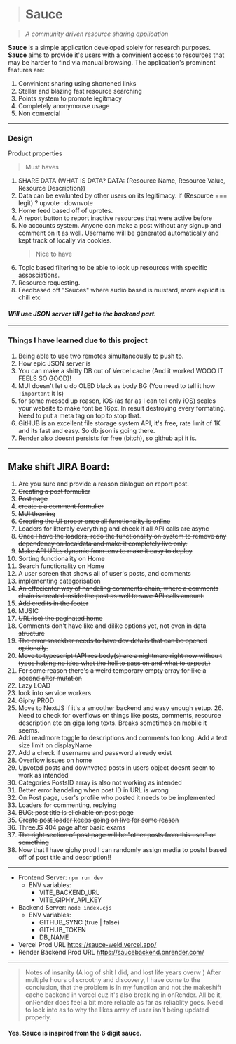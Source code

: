 > # Sauce

> _A community driven resource sharing application_

**Sauce** is a simple application developed solely for research purposes. **Sauce** aims to provide it's users
with a convinient access to resources that may be harder to find via manual browsing.
The application's prominent features are:

1. Convinient sharing using shortened links
2. Stellar and blazing fast resource searching
3. Points system to promote legitmacy
4. Completely anonymouse usage
5. Non comercial

---

### **Design**

Product properties

> Must haves

1. SHARE DATA (WHAT IS DATA? DATA: {Resource Name, Resource Value, Resource Description})
2. Data can be evalunted by other users on its legitimacy.
   if (Resource === legit) ? upvote : downvote
3. Home feed based off of uprotes.
4. A report button to report inactive resources that were active before
5. No accounts system. Anyone can make a post without any signup and comment on it as well. Username will be generated automatically and kept track of locally via cookies.
   > Nice to have
6. Topic based filtering to be able to look up resources with specific assosciations.
7. Resource requesting.
8. Feedbased off "Sauces" where audio based is mustard, more explicit is chili etc

#### _Will use JSON server till I get to the backend part._

---

### Things I have learned due to this project

1. Being able to use two remotes simultaneously to push to.
2. How epic JSON server is
3. You can make a shitty DB out of Vercel cache (And it worked WOOO IT FEELS SO GOOD)!
4. MUI doesn't let u do OLED black as body BG (You need to tell it how `!important` it is)
5. for some messed up reason, iOS (as far as I can tell only iOS) scales your website to make font be 16px. In result destroying every formating. Need to put a meta tag on top to stop that.
6. GitHUB is an excellent file storage system API, it's free, rate limit of 1K and its fast and easy. So db.json is going there.
7. Render also doesnt persists for free (bitch), so github api it is.

---

## Make shift JIRA Board:

1. Are you sure and provide a reason dialogue on report post.
2. <del>Creating a post formulier</del>
3. <del>Post page</del>
4. <del>create a a comment formulier</del>
5. <del>MUI theming</del>
6. <del>Creating the UI proper once all functionality is online</del>
7. <del>Loaders for litteraly everything and check if all API calls are async</del>
8. <del>Once I have the loaders, redo the functionality on system to remove any dependency on localdata and make it completely live only.</del>
9. <del>Make API URLs dynamic from .env to make it easy to deploy</del>
10. Sorting functionality on Home
11. Search functionality on Home
12. A user screen that shows all of user's posts, and comments
13. implementing categorisation
14. <del>An effecienter way of handeling comments chain, where a comments chain is created inside the post as well to save API calls amount.</del>
15. <del>Add credits in the footer</del>
16. MUSIC
17. <del>URL(ise) the paginated home</del>
18. <del>Comments don't have like and dilike options yet, not even in data structure</del>
19. <del>The error snackbar needs to have dev details that can be opened optionally.</del>
20. <del>Move to typescript (API res body(s) are a nightmare right now withou t types habing no idea what the hell to pass on and what to expect.)</del>
21. <del> For some reason there's a weird temporary empty array for like a second after mutation</del>
22. Lazy LOAD
23. look into service workers
24. Giphy PROD
25. Move to NextJS if it's a smoother backend and easy enough setup. 26. Need to check for overflows on things like posts, comments, resource description etc on giga long texts. Breaks sometimes on mobile it seems.
26. Add readmore toggle to descriptions and comments too long. Add a text size limit on displayName
27. Add a check if username and password already exist
28. Overflow issues on home
29. Upvoted posts and downvoted posts in users object doesnt seem to work as intended
30. Categories PostsID array is also not working as intended
31. Better error handeling when post ID in URL is wrong
32. On Post page, user's profile who posted it needs to be implemented
33. Loaders for commenting, replying
34. <del>BUG: post title is clickable on post page</del>
35. <del>Create post loader keeps going on live for some reason</del>
36. ThreeJS 404 page after basic exams
37. <del> The right section of post page will be "other posts from this user" or something</del>
38. Now that I have giphy prod I can randomly assign media to posts! based off of post title and description!!

---

- Frontend Server:
  `npm run dev`
  - ENV variables:
    - VITE_BACKEND_URL
    - VITE_GIPHY_API_KEY
- Backend Server:
  `node index.cjs`
  - ENV variables:
    - GITHUB_SYNC (true | false)
    - GITHUB_TOKEN
    - DB_NAME
- Vercel Prod URL
  <a href="https://sauce-weld.vercel.app/">https://sauce-weld.vercel.app/</a>
- Render Backend Prod URL
  <a href="https://saucebackend.onrender.com/">https://saucebackend.onrender.com/</a>

---

> Notes of insanity (A log of shit I did, and lost life years overw )
> After multiple hours of scrootny and discovery, I have come to the conclusion, that the problem is in
> my function and not the makeshift cache backend in vercel cuz it's also breaking in onRender.
> All be it, onRender does feel a bit more reliable as far as reliablity goes.
> Need to look into as to why the likes array of user isn't being updated properly.

#### Yes. Sauce is inspired from the 6 digit sauce.
